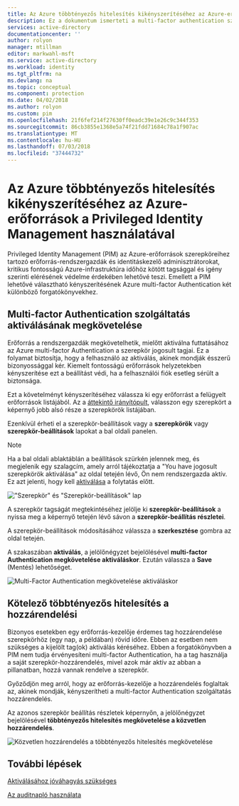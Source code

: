 ```yaml
---
title: Az Azure többtényezős hitelesítés kikényszerítéséhez az Azure-erőforrások a Privileged Identity Management használatával |} A Microsoft Docs
description: Ez a dokumentum ismerteti a multi-factor authentication szolgáltatás engedélyezése a PIM erőforrás.
services: active-directory
documentationcenter: ''
author: rolyon
manager: mtillman
editor: markwahl-msft
ms.service: active-directory
ms.workload: identity
ms.tgt_pltfrm: na
ms.devlang: na
ms.topic: conceptual
ms.component: protection
ms.date: 04/02/2018
ms.author: rolyon
ms.custom: pim
ms.openlocfilehash: 21f6fef214f27630ff0eadc39e1e26c9c344f353
ms.sourcegitcommit: 86cb3855e1368e5a74f21fdd71684c78a1f907ac
ms.translationtype: MT
ms.contentlocale: hu-HU
ms.lasthandoff: 07/03/2018
ms.locfileid: "37444732"
---
```

# <a name="enforce-azure-multi-factor-authentication-in-azure-resources-by-using-privileged-identity-management"></a>Az Azure többtényezős hitelesítés kikényszerítéséhez az Azure-erőforrások a Privileged Identity Management használatával

Privileged Identity Management (PIM) az Azure-erőforrások szerepköreihez tartozó erőforrás-rendszergazdák és identitáskezelő adminisztrátorokat, kritikus fontosságú Azure-infrastruktúra időhöz kötött tagsággal és igény szerinti elérésének védelme érdekében lehetővé teszi. Emellett a PIM lehetővé választható kényszerítésének Azure multi-factor Authentication két különböző forgatókönyvekhez.

## <a name="require-multi-factor-authentication-to-activate"></a>Multi-factor Authentication szolgáltatás aktiválásának megkövetelése

Erőforrás a rendszergazdák megkövetelhetik, mielőtt aktiválna futtatásához az Azure multi-factor Authentication a szerepkör jogosult tagjai. Ez a folyamat biztosítja, hogy a felhasználó az aktiválás, akinek mondják ésszerű bizonyossággal kér. Kiemelt fontosságú erőforrások helyzetekben kényszerítése ezt a beállítást védi, ha a felhasználói fiók esetleg sérült a biztonsága. 

Ezt a követelményt kényszerítéséhez válassza ki egy erőforrást a felügyelt erőforrások listájából. Az a [áttekintő irányítópult](pim-resource-roles-overview-dashboards.md), válasszon egy szerepkört a képernyő jobb alsó része a szerepkörök listájában.

Ezenkívül érheti el a szerepkör-beállítások vagy a **szerepkörök** vagy **szerepkör-beállítások** lapokat a bal oldali panelen.

>[!Note]
>Ha a bal oldali ablaktáblán a beállítások szürkén jelennek meg, és megjelenik egy szalagcím, amely arról tájékoztatja a "You have jogosult szerepkörök aktiválása" az oldal tetején lévő, Ön nem rendszergazda aktív. Ez azt jelenti, hogy kell [aktiválása](pim-resource-roles-activate-your-roles.md) a folytatás előtt.

!["Szerepkör" és "Szerepkör-beállítások" lap ](media/azure-pim-resource-rbac/aadpim_rbac_manage_a_role_v2.png)

A szerepkör tagságát megtekintéséhez jelölje ki **szerepkör-beállítások** a nyissa meg a képernyő tetején lévő sávon a **szerepkör-beállítás részletei**.

A szerepkör-beállítások módosításához válassza a **szerkesztése** gombra az oldal tetején.

A szakaszában **aktiválás**, a jelölőnégyzet bejelölésével **multi-factor Authentication megkövetelése aktiváláskor**. Ezután válassza a **Save** (Mentés) lehetőséget.

![Multi-Factor Authentication megkövetelése aktiváláskor](media/azure-pim-resource-rbac/aadpim_rbac_require_mfa.png)

## <a name="require-multi-factor-authentication-on-assignment"></a>Kötelező többtényezős hitelesítés a hozzárendelési

Bizonyos esetekben egy erőforrás-kezelője érdemes tag hozzárendelése szerepkörhöz (egy nap, a példában) rövid időre. Ebben az esetben nem szükséges a kijelölt tag(ok) aktiválás kéréséhez. Ebben a forgatókönyvben a PIM nem tudja érvényesíteni multi-factor Authentication, ha a tag használja a saját szerepkör-hozzárendelés, mivel azok már aktív az abban a pillanatban, hozzá vannak rendelve a szerepkör.

Győződjön meg arról, hogy az erőforrás-kezelője a hozzárendelés foglaltak az, akinek mondják, kényszerítheti a multi-factor Authentication szolgáltatás hozzárendelés.

Az azonos szerepkör beállítás részletek képernyőn, a jelölőnégyzet bejelölésével **többtényezős hitelesítés megkövetelése a közvetlen hozzárendelés**.

![Közvetlen hozzárendelés a többtényezős hitelesítés megkövetelése](media/azure-pim-resource-rbac/aadpim_rbac_require_mfa_on_assignment.png)

## <a name="next-steps"></a>További lépések

[Aktiválásához jóváhagyás szükséges](pim-resource-roles-approval-workflow.md)

[Az auditnapló használata](pim-resource-roles-use-the-audit-log.md)



